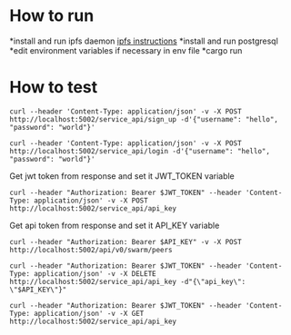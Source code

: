 # How to run
*install and run ipfs daemon [ipfs instructions](https://docs.ipfs.io/install/command-line/#official-distributions)
*install and run postgresql 
*edit environment variables if necessary in env file
*cargo run
# How to test
`curl --header 'Content-Type: application/json' -v -X POST http://localhost:5002/service_api/sign_up -d'{"username": "hello", "password": "world"}'`

`curl --header 'Content-Type: application/json' -v -X POST http://localhost:5002/service_api/login -d'{"username": "hello", "password": "world"}'`

Get jwt token from response and set it JWT_TOKEN variable

`curl --header "Authorization: Bearer $JWT_TOKEN" --header 'Content-Type: application/json' -v -X POST http://localhost:5002/service_api/api_key`

Get api token from response and set it API_KEY variable

`curl --header "Authorization: Bearer $API_KEY" -v -X POST http://localhost:5002/api/v0/swarm/peers`

`curl --header "Authorization: Bearer $JWT_TOKEN" --header 'Content-Type: application/json' -v -X DELETE http://localhost:5002/service_api/api_key -d"{\"api_key\": \"$API_KEY\"}"`

`curl --header "Authorization: Bearer $JWT_TOKEN" --header 'Content-Type: application/json' -v -X GET http://localhost:5002/service_api/api_key`
